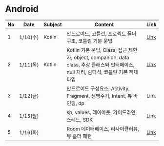# Android

| No | Date    | Subject | Content                                                                                               | Link                                                                                                                                                                                                                                                                                                                                                                                                                                                                                                  |
|----|---------|---------|-------------------------------------------------------------------------------------------------------|-------------------------------------------------------------------------------------------------------------------------------------------------------------------------------------------------------------------------------------------------------------------------------------------------------------------------------------------------------------------------------------------------------------------------------------------------------------------------------------------------------|
| 1  | 1/10(수) | Kotlin  | 안드로이드, 코틀린, 프로젝트 폴더 구조, 코틀린 기본 문법                                                                     | [Link](https://github.com/kyukong/SeSAC-java-fullstack/blob/main/8.%20android/%5B1-10%5D_Android_(%EC%95%88%EB%93%9C%EB%A1%9C%EC%9D%B4%EB%93%9C%2C%EC%BD%94%ED%8B%80%EB%A6%B0%2C%ED%94%84%EB%A1%9C%EC%A0%9D%ED%8A%B8_%ED%8F%B4%EB%8D%94_%EA%B5%AC%EC%A1%B0%2C%EC%BD%94%ED%8B%80%EB%A6%B0_%EA%B8%B0%EB%B3%B8_%EB%AC%B8%EB%B2%95).md)                                                                                                                                                                   |
| 2  | 1/11(목) | Kotlin  | Kotlin 기본 문법, Class, 접근 제한자, object, companion, data class, 추상 클래스와 인터페이스, null 처리, 람다식, 코틀린 기본 객체 타입 | [Link](https://github.com/kyukong/SeSAC-java-fullstack/blob/main/8.%20android/%5B1-11%5D_Android_(Kotlin_%EA%B8%B0%EB%B3%B8_%EB%AC%B8%EB%B2%95%2CClass%2C%EC%A0%91%EA%B7%BC_%EC%A0%9C%ED%95%9C%EC%9E%90%2Cobject%2Ccompanion%2Cdata_class%2C%EC%B6%94%EC%83%81_%ED%81%B4%EB%9E%98%EC%8A%A4%EC%99%80_%EC%9D%B8%ED%84%B0%ED%8E%98%EC%9D%B4%EC%8A%A4%2Cnull_%EC%B2%98%EB%A6%AC%2C%EB%9E%8C%EB%8B%A4%EC%8B%9D%2C%EC%BD%94%ED%8B%80%EB%A6%B0_%EA%B8%B0%EB%B3%B8_%EA%B0%9D%EC%B2%B4_%ED%83%80%EC%9E%85).md) |
| 3  | 1/12(금) |         | 안드로이드 구성요소, Activity, Fragment, 생명주기, Intent, 뷰 바인딩, dp                                               | [Link](https://github.com/kyukong/SeSAC-java-fullstack/blob/main/8.%20android/%5B1-12%5D_Android_(%EC%95%88%EB%93%9C%EB%A1%9C%EC%9D%B4%EB%93%9C_%EA%B5%AC%EC%84%B1%EC%9A%94%EC%86%8C%2CActivity%2CFragment%2C%EC%83%9D%EB%AA%85%EC%A3%BC%EA%B8%B0%2CIntent%2C%EB%B7%B0_%EB%B0%94%EC%9D%B8%EB%94%A9%2Cdp).md)                                                                                                                                                                                          |
| 4  | 1/15(월) |         | sp, values, 레이아웃, 가이드라인, 스레드, SDK                                                                     | [Link](https://github.com/kyukong/SeSAC-java-fullstack/blob/main/8.%20android/%5B1-15%5D_Android_(sp%2Cvalues%2C%EB%A0%88%EC%9D%B4%EC%95%84%EC%9B%83%2C%EA%B0%80%EC%9D%B4%EB%93%9C%EB%9D%BC%EC%9D%B8%2C%EC%8A%A4%EB%A0%88%EB%93%9C%2CSDK).md)                                                                                                                                                                                                                                                         |
| 5  | 1/16(화) |         | Room 데이터베이스, 리사이클러뷰, 뷰 홀더 패턴                                                                          | [Link](https://github.com/kyukong/SeSAC-java-fullstack/blob/main/8.%20android/%5B1-16%5D_Android_(Room_%EB%8D%B0%EC%9D%B4%ED%84%B0%EB%B2%A0%EC%9D%B4%EC%8A%A4%2C%EB%A6%AC%EC%82%AC%EC%9D%B4%ED%81%B4%EB%9F%AC%EB%B7%B0%2C%EB%B7%B0_%ED%99%80%EB%8D%94_%ED%8C%A8%ED%84%B4).md)                                                                                                                                                                                                                         |
